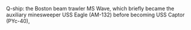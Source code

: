 Q-ship: the Boston beam trawler MS Wave, which briefly became the auxiliary minesweeper USS Eagle (AM-132) before becoming USS Captor (PYc-40),
